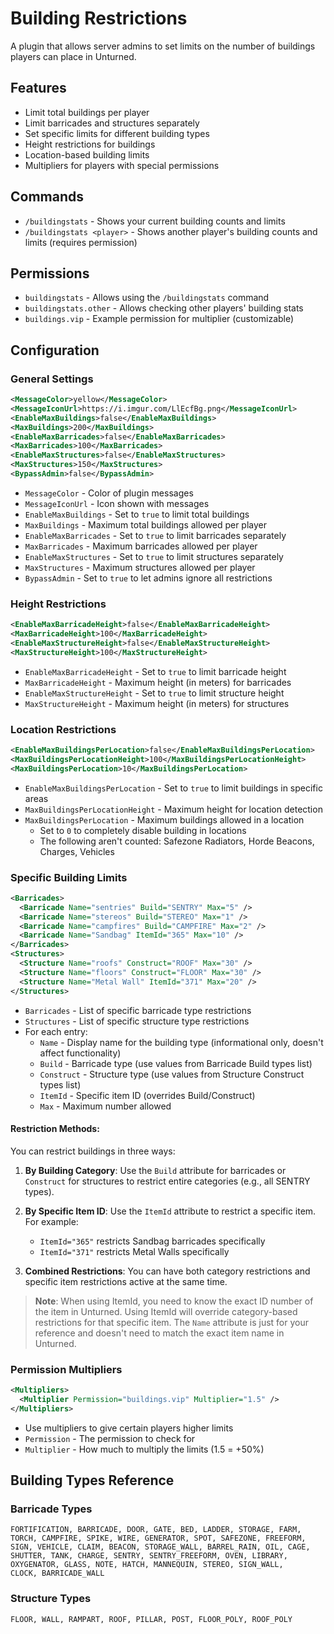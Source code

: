 # Building Restrictions

A plugin that allows server admins to set limits on the number of buildings players can place in Unturned.

## Features

- Limit total buildings per player
- Limit barricades and structures separately
- Set specific limits for different building types
- Height restrictions for buildings
- Location-based building limits
- Multipliers for players with special permissions

## Commands

- `/buildingstats` - Shows your current building counts and limits
- `/buildingstats <player>` - Shows another player's building counts and limits (requires permission)

## Permissions

- `buildingstats` - Allows using the `/buildingstats` command
- `buildingstats.other` - Allows checking other players' building stats
- `buildings.vip` - Example permission for multiplier (customizable)

## Configuration

### General Settings

```xml
<MessageColor>yellow</MessageColor>
<MessageIconUrl>https://i.imgur.com/LlEcfBg.png</MessageIconUrl>
<EnableMaxBuildings>false</EnableMaxBuildings>
<MaxBuildings>200</MaxBuildings>
<EnableMaxBarricades>false</EnableMaxBarricades>
<MaxBarricades>100</MaxBarricades>
<EnableMaxStructures>false</EnableMaxStructures>
<MaxStructures>150</MaxStructures>
<BypassAdmin>false</BypassAdmin>
```

- `MessageColor` - Color of plugin messages
- `MessageIconUrl` - Icon shown with messages
- `EnableMaxBuildings` - Set to `true` to limit total buildings
- `MaxBuildings` - Maximum total buildings allowed per player
- `EnableMaxBarricades` - Set to `true` to limit barricades separately
- `MaxBarricades` - Maximum barricades allowed per player
- `EnableMaxStructures` - Set to `true` to limit structures separately
- `MaxStructures` - Maximum structures allowed per player
- `BypassAdmin` - Set to `true` to let admins ignore all restrictions

### Height Restrictions

```xml
<EnableMaxBarricadeHeight>false</EnableMaxBarricadeHeight>
<MaxBarricadeHeight>100</MaxBarricadeHeight>
<EnableMaxStructureHeight>false</EnableMaxStructureHeight>
<MaxStructureHeight>100</MaxStructureHeight>
```

- `EnableMaxBarricadeHeight` - Set to `true` to limit barricade height
- `MaxBarricadeHeight` - Maximum height (in meters) for barricades
- `EnableMaxStructureHeight` - Set to `true` to limit structure height
- `MaxStructureHeight` - Maximum height (in meters) for structures

### Location Restrictions

```xml
<EnableMaxBuildingsPerLocation>false</EnableMaxBuildingsPerLocation>
<MaxBuildingsPerLocationHeight>100</MaxBuildingsPerLocationHeight>
<MaxBuildingsPerLocation>10</MaxBuildingsPerLocation>
```

- `EnableMaxBuildingsPerLocation` - Set to `true` to limit buildings in specific areas
- `MaxBuildingsPerLocationHeight` - Maximum height for location detection
- `MaxBuildingsPerLocation` - Maximum buildings allowed in a location
  - Set to `0` to completely disable building in locations
  - The following aren't counted: Safezone Radiators, Horde Beacons, Charges, Vehicles

### Specific Building Limits

```xml
<Barricades>
  <Barricade Name="sentries" Build="SENTRY" Max="5" />
  <Barricade Name="stereos" Build="STEREO" Max="1" />
  <Barricade Name="campfires" Build="CAMPFIRE" Max="2" />
  <Barricade Name="Sandbag" ItemId="365" Max="10" />
</Barricades>
<Structures>
  <Structure Name="roofs" Construct="ROOF" Max="30" />
  <Structure Name="floors" Construct="FLOOR" Max="30" />
  <Structure Name="Metal Wall" ItemId="371" Max="20" />
</Structures>
```

- `Barricades` - List of specific barricade type restrictions
- `Structures` - List of specific structure type restrictions
- For each entry:
  - `Name` - Display name for the building type (informational only, doesn't affect functionality)
  - `Build` - Barricade type (use values from Barricade Build types list)
  - `Construct` - Structure type (use values from Structure Construct types list)
  - `ItemId` - Specific item ID (overrides Build/Construct)
  - `Max` - Maximum number allowed

#### Restriction Methods:
You can restrict buildings in three ways:

1. **By Building Category**: Use the `Build` attribute for barricades or `Construct` for structures to restrict entire categories (e.g., all SENTRY types).

2. **By Specific Item ID**: Use the `ItemId` attribute to restrict a specific item. For example:
   - `ItemId="365"` restricts Sandbag barricades specifically
   - `ItemId="371"` restricts Metal Walls specifically
   
3. **Combined Restrictions**: You can have both category restrictions and specific item restrictions active at the same time.

> **Note**: When using ItemId, you need to know the exact ID number of the item in Unturned. Using ItemId will override category-based restrictions for that specific item. The `Name` attribute is just for your reference and doesn't need to match the exact item name in Unturned.

### Permission Multipliers

```xml
<Multipliers>
  <Multiplier Permission="buildings.vip" Multiplier="1.5" />
</Multipliers>
```

- Use multipliers to give certain players higher limits
- `Permission` - The permission to check for
- `Multiplier` - How much to multiply the limits (1.5 = +50%)

## Building Types Reference

### Barricade Types
```
FORTIFICATION, BARRICADE, DOOR, GATE, BED, LADDER, STORAGE, FARM, 
TORCH, CAMPFIRE, SPIKE, WIRE, GENERATOR, SPOT, SAFEZONE, FREEFORM, 
SIGN, VEHICLE, CLAIM, BEACON, STORAGE_WALL, BARREL_RAIN, OIL, CAGE, 
SHUTTER, TANK, CHARGE, SENTRY, SENTRY_FREEFORM, OVEN, LIBRARY, 
OXYGENATOR, GLASS, NOTE, HATCH, MANNEQUIN, STEREO, SIGN_WALL, 
CLOCK, BARRICADE_WALL
```

### Structure Types
```
FLOOR, WALL, RAMPART, ROOF, PILLAR, POST, FLOOR_POLY, ROOF_POLY
```